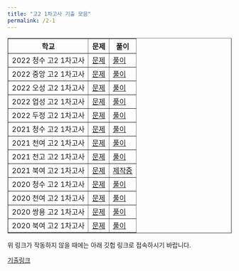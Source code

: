 ```yaml
---
title: "고2 1차고사 기출 모음"
permalink: /2-1
---
```

<table border="1">
<th>학교</th> <th>문제</th> <th>풀이</th> 
  <tr>
	<td>2022 청수 고2 1차고사</td>
    <td><a href="/pdf/test2nd/2022/2022 청수 고2 1차고사.pdf">문제</a></td>
    <td><a href="/pdf/test2nd/2022풀이/%5B풀이%5D 2022 청수 고2 1차고사.pdf">풀이</a></td>
  </tr>
    <tr>
	<td>2022 중앙 고2 1차고사</td>
    <td><a href="/pdf/test2nd/2022/2022 중앙 고2 1차고사.pdf">문제</a></td>
    <td><a href="/pdf/test2nd/2022풀이/%5B풀이%5D 2022 중앙 고2 1차고사.pdf">풀이</a></td>
  </tr>
    <tr>
	<td>2022 오성 고2 1차고사</td>
    <td><a href="/pdf/test2nd/2022/2022 오성 고2 1차고사.pdf">문제</a></td>
    <td><a href="/pdf/test2nd/2022풀이/%5B풀이%5D 2022 오성 고2 1차고사.pdf">풀이</a></td>
  </tr>
    <tr>
	<td>2022 업성 고2 1차고사</td>
    <td><a href="/pdf/test2nd/2022/2022 업성 고2 1차고사.pdf">문제</a></td>
    <td><a href="/pdf/test2nd/2022풀이/%5B풀이%5D 2022 업성 고2 1차고사.pdf">풀이</a></td>
  </tr>
    <tr>
	<td>2022 두정 고2 1차고사</td>
    <td><a href="/pdf/test2nd/2022/2022 두정 고2 1차고사.pdf">문제</a></td>
    <td><a href="/pdf/test2nd/2022풀이/%5B풀이%5D 2022 두정 고2 1차고사.pdf">풀이</a></td>
  </tr>
    <tr>
	<td>2021 청수 고2 1차고사</td>
    <td><a href="/pdf/test2nd/2021/2021 청수 고2 1차고사.pdf">문제</a></td>
    <td><a href="/pdf/test2nd/2021풀이/%5B풀이%5D 2021 청수 고2 1차고사.pdf">풀이</a></td>
  </tr>
    <tr>
	<td>2021 천여 고2 1차고사</td>
    <td><a href="/pdf/test2nd/2021/2021 천여 고2 1차고사.pdf">문제</a></td>
    <td><a href="/pdf/test2nd/2021풀이/%5B풀이%5D 2021 천여 고2 1차고사.pdf">풀이</a></td>
  </tr>
    <tr>
	<td>2021 천고 고2 1차고사</td>
    <td><a href="/pdf/test2nd/2021/2021 천고 고2 1차고사.pdf">문제</a></td>
    <td><a href="/pdf/test2nd/2021풀이/%5B풀이%5D 2021 천고 고2 1차고사.pdf">풀이</a></td>
  </tr>
    <tr>
	<td>2021 북여 고2 1차고사</td>
    <td><a href="/pdf/test2nd/2021/2021 북여 고2 1차고사.pdf">문제</a></td>
    <td><a href="/pdf/test2nd/2021풀이/%5B풀이%5D 2021 북여 고2 1차고사.pdf">제작중</a></td>
  </tr>
    <tr>
	<td>2020 청수 고2 1차고사</td>
    <td><a href="/pdf/test2nd/2020/2020 청수 고2 1차고사.pdf">문제</a></td>
    <td><a href="/pdf/test2nd/2020풀이/%5B풀이%5D 2020 청수 고2 1차고사.pdf">풀이</a></td>
  </tr>
    <tr>
	<td>2020 천여 고2 1차고사</td>
    <td><a href="/pdf/test2nd/2020/2020 천여 고2 1차고사.pdf">문제</a></td>
    <td><a href="/pdf/test2nd/2020풀이/%5B풀이%5D 2020 천여 고2 1차고사.pdf">풀이</a></td>
  </tr>
    <tr>
	<td>2020 쌍용 고2 1차고사</td>
    <td><a href="/pdf/test2nd/2020/2020 쌍용 고2 1차고사.pdf">문제</a></td>
    <td><a href="/pdf/test2nd/2020풀이/%5B풀이%5D 2020 쌍용 고2 1차고사.pdf">풀이</a></td>
  </tr>
    <tr>
	<td>2020 북여 고2 1차고사</td>
    <td><a href="/pdf/test2nd/2020/2020 북여 고2 1차고사.pdf">문제</a></td>
    <td><a href="/pdf/test2nd/2020풀이/%5B풀이%5D 2020 북여 고2 1차고사.pdf">풀이</a></td>
  </tr>
     </table>

위 링크가 작동하지 않을 때에는 아래 깃헙 링크로 접속하시기 바랍니다.

[기출링크](https://github.com/gwandae/test/tree/main/pdf/test2nd)